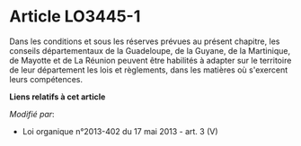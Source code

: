 # Article LO3445-1

Dans les conditions et sous les réserves prévues au présent chapitre, les conseils départementaux de la Guadeloupe, de la
Guyane, de la Martinique, de Mayotte et de La Réunion peuvent être habilités à adapter sur le territoire de leur département
les lois et règlements, dans les matières où s'exercent leurs compétences.

**Liens relatifs à cet article**

_Modifié par_:

  - Loi organique n°2013-402 du 17 mai 2013 - art. 3 (V)
